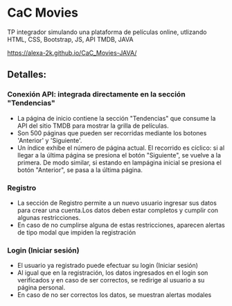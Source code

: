 # CaC Movies
TP integrador simulando una plataforma de películas online, utlizando HTML, CSS, Bootstrap, JS, API TMDB, JAVA

https://alexa-2k.github.io/CaC_Movies-JAVA/

## Detalles:

### Conexión API: integrada directamente en la sección "Tendencias"
* La página de inicio contiene la sección "Tendencias" que consume la API del sitio TMDB para mostrar la grilla de películas. 
* Son 500 páginas que pueden ser recorridas mediante los botones 'Anterior' y 'Siguiente'. 
* Un índice exhibe el número de página actual. 
El recorrido es cíclico: si al llegar a la última página se presiona el botón "Siguiente", se vuelve a la primera. De modo similar, si estando en lampágina inicial se presiona el botón "Anterior", se pasa a la última página.

### Registro
* La sección de Registro permite a un nuevo usuario ingresar sus datos para crear una cuenta.Los datos deben estar completos y cumplir con algunas restricciones. 
* En caso de no cumplirse alguna de estas restricciones, aparecen alertas de tipo modal que impiden la registración

### Login (Iniciar sesión)
* El usuario ya registrado puede efectuar su login (Iniciar sesión) 
* Al igual que en la registración, los datos ingresados en el login son verificados y en caso de ser correctos, se redirige al usuario a su página personal.
* En caso de no ser correctos los datos, se muestran alertas modales

